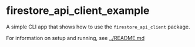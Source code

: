 # firestore_api_client_example

A simple CLI app that shows how to use the `firestore_api_client` package.

For information on setup and running, see [../README.md](../README.md)
